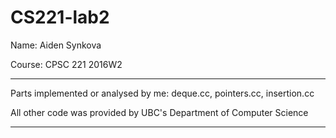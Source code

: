 # CS221-lab2
Name: Aiden Synkova
</p>Course: CPSC 221 2016W2 

*************************************************************************
Parts implemented or analysed by me: deque.cc, pointers.cc, insertion.cc

All other code was provided by UBC's Department of Computer Science
*************************************************************************
